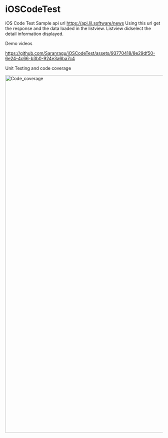 # iOSCodeTest
iOS Code Test
Sample api url https://api.lil.software/news Using this url get the response and the data loaded in the listview. Listview didselect the detail information displayed.

Demo videos

https://github.com/Saranragu/iOSCodeTest/assets/93770418/8e29df50-6e24-4c66-b3b0-924e3a6ba7c4







Unit Testing and code coverage

<img width="1143" alt="Code_coverage" src="https://github.com/Saranragu/iOSCodeTest/assets/93770418/761c9e97-af80-4ed1-8c4f-f2166321de36">
